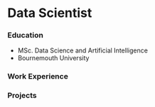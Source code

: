 # Data Scientist

### Education
* MSc. Data Science and Artificial Intelligence
* Bournemouth University

### Work Experience

### Projects
